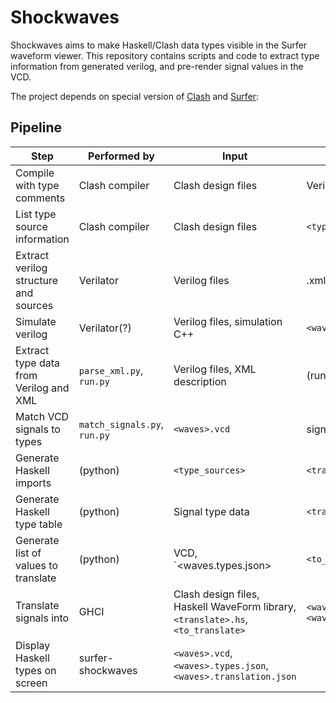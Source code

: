 # Shockwaves

Shockwaves aims to make Haskell/Clash data types visible in the Surfer waveform viewer. This repository contains scripts and code to extract type information from generated verilog, and pre-render signal values in the VCD.

The project depends on special version of [Clash]() and [Surfer](https://gitlab.com/The-Redstar/surfer-shockwaves/):


## Pipeline

| Step                                          | Performed by      | Input                             | Output                            |
| --------------------------------------------- | ----------------- | --------------------------------- | --------------------------------- |
| Compile with type comments                    | Clash compiler    | Clash design files                | Verilog files                     |
| List type source information                  | Clash compiler    | Clash design files                | `<type_sources>`                  |
| Extract verilog structure and sources         | Verilator         | Verilog files                     | <design>.xml                      |
| Simulate verilog                              | Verilator(?)      | Verilog files, simulation C++     | `<waves>.vcd`                     |
| Extract type data from Verilog and XML        | `parse_xml.py`, `run.py` | Verilog files, XML description | (runtime)           |
| Match VCD signals to types                    | `match_signals.py`, `run.py` | `<waves>.vcd`|signals list, type data | `<waves>.types.json`         |
| Generate Haskell imports                      | (python)          | `<type_sources>`                  | `<translate>.hs`                  |
| Generate Haskell type table                   | (python)          | Signal type data                  | `<translate>.hs`                  |
| Generate list of values to translate          | (python)          | VCD, `<waves.types.json>          | `<to_translate>`                  |
| Translate signals into                        | GHCI              | Clash design files, Haskell WaveForm library, `<translate>.hs`, `<to_translate>` | `<waves>.types.json`, `<waves>.translation.json` |
| Display Haskell types on screen               | surfer-shockwaves | `<waves>.vcd`,`<waves>.types.json`, `<waves>.translation.json` |      |